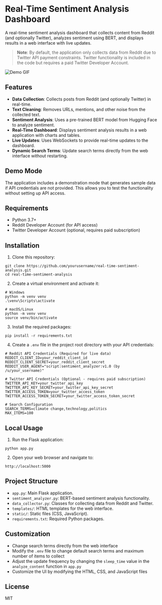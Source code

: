# Real-Time Sentiment Analysis Dashboard

A real-time sentiment analysis dashboard that collects content from Reddit (and optionally Twitter), analyzes sentiment using BERT, and displays results in a web interface with live updates.

> **Note**: By default, the application only collects data from Reddit due to Twitter API payment constraints. Twitter functionality is included in the code but requires a paid Twitter Developer Account.

![Demo GIF](./sentiment_demo.gif)

## Features

- **Data Collection**: Collects posts from Reddit (and optionally Twitter) in real-time.
- **Text Cleaning**: Removes URLs, mentions, and other noise from the collected text.
- **Sentiment Analysis**: Uses a pre-trained BERT model from Hugging Face to analyze sentiment.
- **Real-Time Dashboard**: Displays sentiment analysis results in a web application with charts and tables.
- **Live Updates**: Uses WebSockets to provide real-time updates to the dashboard.
- **Dynamic Search Terms**: Update search terms directly from the web interface without restarting.

## Demo Mode

The application includes a demonstration mode that generates sample data if API credentials are not provided. This allows you to test the functionality without setting up API access.

## Requirements

- Python 3.7+
- Reddit Developer Account (for API access)
- Twitter Developer Account (optional, requires paid subscription)

## Installation

1. Clone this repository:
```
git clone https://github.com/yourusername/real-time-sentiment-analysis.git
cd real-time-sentiment-analysis
```

2. Create a virtual environment and activate it:
```
# Windows
python -m venv venv
.\venv\Scripts\activate

# macOS/Linux
python -m venv venv
source venv/bin/activate
```

3. Install the required packages:
```
pip install -r requirements.txt
```

4. Create a `.env` file in the project root directory with your API credentials:
```
# Reddit API Credentials (Required for live data)
REDDIT_CLIENT_ID=your_reddit_client_id
REDDIT_CLIENT_SECRET=your_reddit_client_secret
REDDIT_USER_AGENT="script:sentiment_analyzer:v1.0 (by /u/your_username)"

# Twitter API Credentials (Optional - requires paid subscription)
TWITTER_API_KEY=your_twitter_api_key
TWITTER_API_KEY_SECRET=your_twitter_api_key_secret
TWITTER_ACCESS_TOKEN=your_twitter_access_token
TWITTER_ACCESS_TOKEN_SECRET=your_twitter_access_token_secret

# Search Configuration
SEARCH_TERMS=climate change,technology,politics
MAX_ITEMS=100
```

## Local Usage

1. Run the Flask application:
```
python app.py
```

2. Open your web browser and navigate to:
```
http://localhost:5000
```


## Project Structure

- `app.py`: Main Flask application.
- `sentiment_analyzer.py`: BERT-based sentiment analysis functionality.
- `data_collector.py`: Classes for collecting data from Reddit and Twitter.
- `templates/`: HTML templates for the web interface.
- `static/`: Static files (CSS, JavaScript).
- `requirements.txt`: Required Python packages.

## Customization

- Change search terms directly from the web interface
- Modify the `.env` file to change default search terms and maximum number of items to collect
- Adjust the update frequency by changing the `sleep_time` value in the `analyze_content` function in `app.py`
- Customize the UI by modifying the HTML, CSS, and JavaScript files

## License

MIT 
